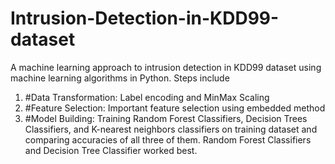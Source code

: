 # Intrusion-Detection-in-KDD99-dataset
A machine learning approach to intrusion detection in KDD99 dataset using machine learning algorithms in Python. Steps include
1. #Data Transformation: Label encoding and MinMax Scaling
2. #Feature Selection: Important feature selection using embedded method
3. #Model Building: Training Random Forest Classifiers, Decision Trees Classifiers, and K-nearest neighbors classifiers on training dataset and comparing accuracies of all three of them. Random Forest Classifiers and Decision Tree Classifier worked best.
